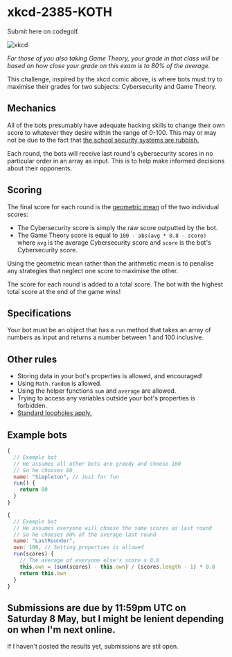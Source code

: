 # xkcd-2385-KOTH

Submit here on codegolf.

![xkcd](https://imgs.xkcd.com/comics/final_exam.png)

_For those of you also taking Game Theory, your grade in that class will be based on how close your grade on this exam is to 80% of the average._

This challenge, inspired by the xkcd comic above, is where bots must try to maximise their grades for two subjects: Cybersecurity and Game Theory.

## Mechanics

All of the bots presumably have adequate hacking skills to change their own score to whatever they desire within the range of 0-100. This may or may not be due to the fact that [the school security systems are rubbish.](https://xkcd.com/327/)

Each round, the bots will receive last round's cybersecurity scores in no particular order in an array as input. This is to help make informed decisions about their opponents.

## Scoring

The final score for each round is the [geometric mean](https://en.wikipedia.org/wiki/Geometric_mean) of the two individual scores:

- The Cybersecurity score is simply the raw score outputted by the bot.
- The Game Theory score is equal to `100 - abs(avg * 0.8 - score)` where `avg` is the average Cybersecurity score and `score` is the bot's Cybersecurity score.

Using the geometric mean rather than the arithmetic mean is to penalise any strategies that neglect one score to maximise the other.

The score for each round is added to a total score. The bot with the highest total score at the end of the game wins!

## Specifications

Your bot must be an object that has a `run` method that takes an array of numbers as input and returns a number between 1 and 100 inclusive.

## Other rules

- Storing data in your bot's properties is allowed, and encouraged!
- Using `Math.random` is allowed.
- Using the helper functions `sum` and `average` are allowed.
- Trying to access any variables outside your bot's properties is forbidden.
- [Standard loopholes apply.](https://codegolf.meta.stackexchange.com/questions/1061/loopholes-that-are-forbidden-by-default)

## Example bots

```js
{
  // Example bot
  // He assumes all other bots are greedy and choose 100
  // So he chooses 80
  name: "Simpleton", // Just for fun
  run() {
    return 80
  }
}
```

```js
{
  // Example bot
  // He assumes everyone will choose the same scores as last round
  // So he chooses 80% of the average last round
  name: "LastRounder",
  own: 100, // Setting properties is allowed
  run(scores) {
    // The average of everyone else's score x 0.8
    this.own = (sum(scores) - this.own) / (scores.length - 1) * 0.8
    return this.own
  }
}
```

## Submissions are due by 11:59pm UTC on Saturday 8 May, but I might be lenient depending on when I'm next online.

If I haven't posted the results yet, submissions are stil open.
